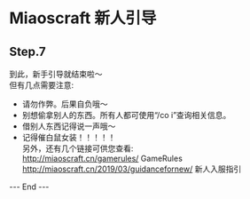 # Miaoscraft 新人引导

## Step.7

到此，新手引导就结束啦～  
但有几点需要注意:  
 - 请勿作弊。后果自负哦～  
 - 别想偷拿别人的东西。所有人都可使用“/co i”查询相关信息。  
 - 借别人东西记得说一声哦～  
 - 记得催白鼠女装！！！！！    
另外，还有几个链接可供您查看:   
http://miaoscraft.cn/gamerules/ GameRules  
http://miaoscraft.cn/2019/03/guidancefornew/ 新人入服指引  
  
--- End ---  